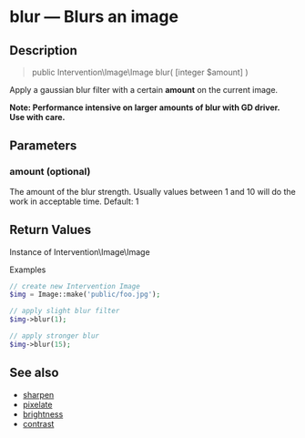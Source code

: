 # blur — Blurs an image

## Description

> public Intervention\Image\Image blur( [integer $amount] )

Apply a gaussian blur filter with a certain **amount** on the current image.

**Note: Performance intensive on larger amounts of blur with GD driver. Use with care.**

## Parameters

### amount (optional)
The amount of the blur strength. Usually values between 1 and 10 will do the work in acceptable time. Default: 1

## Return Values
Instance of Intervention\Image\Image

Examples

```php
// create new Intervention Image
$img = Image::make('public/foo.jpg');

// apply slight blur filter
$img->blur(1);

// apply stronger blur
$img->blur(15);
```

## See also

- [sharpen](/api/sharpen)
- [pixelate](/api/pixelate)
- [brightness](/api/brightness)
- [contrast](/api/contrast)
